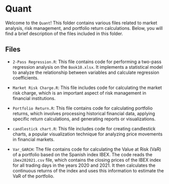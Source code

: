 # Quant

Welcome to the `Quant`! This folder contains various files related to market analysis, risk management, and portfolio return calculations. Below, you will find a brief description of the files included in this folder.

## Files

- `2-Pass Regression.R`: This file contains code for performing a two-pass regression analysis on the `Book10.xlsx`. It implements a statistical model to analyze the relationship between variables and calculate regression coefficients.

- `Market Risk Charge.R`: This file includes code for calculating the market risk charge, which is an important aspect of risk management in financial institutions. 

- `Portfolio Return.R`: This file contains code for calculating portfolio returns, which involves processing historical financial data, applying specific return calculations, and generating reports or visualizations.

- `candlestick chart.R`: This file includes code for creating candlestick charts, a popular visualization technique for analyzing price movements in financial markets.

- `Var_GARCH`: The file contains code for calculating the Value at Risk (VaR) of a portfolio based on the Spanish index IBEX. The code reads the `ibex202021.csv` file, which contains the closing prices of the IBEX index for all trading days in the years 2020 and 2021. It then calculates the continuous returns of the index and uses this information to estimate the VaR of the portfolio.


